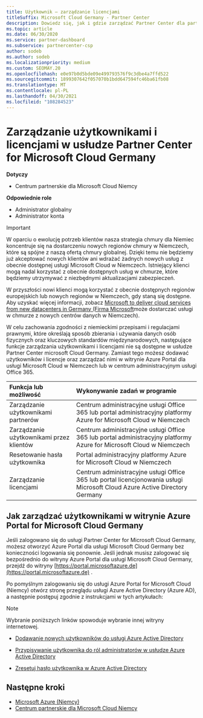 ```yaml
---
title: Użytkownik — zarządzanie licencjami
titleSuffix: Microsoft Cloud Germany - Partner Center
description: Dowiedz się, jak i gdzie zarządzać Partner Center dla partnerów, klientów i licencji usługi Microsoft Cloud w Niemczech, a także resetowania haseł.
ms.topic: article
ms.date: 06/30/2020
ms.service: partner-dashboard
ms.subservice: partnercenter-csp
author: sodeb
ms.author: sodeb
ms.localizationpriority: medium
ms.custom: SEOMAY.20
ms.openlocfilehash: e0e97b0d5bde09e499793576f9c3dbe4a7ffd522
ms.sourcegitcommit: 1899307642f057070b1bdd647594fc46ba61fb08
ms.translationtype: MT
ms.contentlocale: pl-PL
ms.lasthandoff: 04/30/2021
ms.locfileid: "108284523"
---
```

# <a name="user-and-license-management-in-partner-center-for-microsoft-cloud-germany"></a>Zarządzanie użytkownikami i licencjami w usłudze Partner Center for Microsoft Cloud Germany

**Dotyczy**

- Centrum partnerskie dla Microsoft Cloud Niemcy

**Odpowiednie role**

- Administrator globalny
- Administrator konta

> [!IMPORTANT]
> W oparciu o ewolucję potrzeb klientów nasza strategia chmury dla Niemiec koncentruje się na dostarczeniu nowych regionów chmury w Niemczech, które są spójne z naszą ofertą chmury globalnej. Dzięki temu nie będziemy już akceptować nowych klientów ani wdrażać żadnych nowych usług z obecnie dostępnej usługi Microsoft Cloud w Niemczech. Istniejący klienci mogą nadal korzystać z obecnie dostępnych usług w chmurze, które będziemy utrzymywać z niezbędnymi aktualizacjami zabezpieczeń.
>  
> W przyszłości nowi klienci mogą korzystać z obecnie dostępnych regionów europejskich lub nowych regionów w Niemczech, gdy staną się dostępne. Aby uzyskać więcej informacji, zobacz [Microsoft to deliver cloud services from new datacenters in Germany (Firma Microsoft](https://news.microsoft.com/europe/2018/08/31/microsoft-to-deliver-cloud-services-from-new-datacentres-in-germany-in-2019-to-meet-evolving-customer-needs/)może dostarczać usługi w chmurze z nowych centrów danych w Niemczech).

W celu zachowania zgodności z niemieckimi przepisami i regulacjami prawnymi, które określają sposób zbierania i używania danych osób fizycznych oraz kluczowych standardów międzynarodowych, następujące funkcje zarządzania użytkownikami i licencjami nie są dostępne w usłudze Partner Center microsoft Cloud Germany. Zamiast tego możesz dodawać użytkowników i licencje oraz zarządzać nimi w witrynie Azure Portal dla usługi Microsoft Cloud w Niemczech lub w centrum administracyjnym usługi Office 365.

Funkcja lub możliwość | Wykonywanie zadań w programie
:--- | :---
Zarządzanie użytkownikami partnerów | Centrum administracyjne usługi Office 365 lub portal administracyjny platformy Azure for Microsoft Cloud w Niemczech
Zarządzanie użytkownikami przez klientów | Centrum administracyjne usługi Office 365 lub portal administracyjny platformy Azure for Microsoft Cloud w Niemczech
Resetowanie hasła użytkownika | Portal administracyjny platformy Azure for Microsoft Cloud w Niemczech
Zarządzanie licencjami | Centrum administracyjne usługi Office 365 lub portal licencjonowania usługi Microsoft Cloud Azure Active Directory Germany

## <a name="how-to-manage-users-in-the-azure-portal-for-microsoft-cloud-germany"></a>Jak zarządzać użytkownikami w witrynie Azure Portal for Microsoft Cloud Germany 

Jeśli zalogowano się do usługi Partner Center for Microsoft Cloud Germany, możesz otworzyć Azure Portal dla usługi Microsoft Cloud Germany bez konieczności logowania się ponownie. Jeśli jednak musisz zalogować się bezpośrednio do witryny Azure Portal dla usługi Microsoft Cloud Germany, przejdź do witryny [https://portal.microsoftazure.de](https://portal.microsoftazure.de) . 

Po pomyślnym zalogowaniu się do usługi Azure Portal for Microsoft Cloud (Niemcy) otwórz stronę przeglądu usługi Azure Active Directory (Azure AD), a następnie postępuj zgodnie z instrukcjami w tych artykułach:

> [!NOTE]  
> Wybranie poniższych linków spowoduje wybranie innej witryny internetowej.

-  [Dodawanie nowych użytkowników do usługi Azure Active Directory](/azure/active-directory/active-directory-users-create-azure-portal)

-  [Przypisywanie użytkownika do ról administratorów w usłudze Azure Active Directory](/azure/active-directory/active-directory-users-assign-role-azure-portal)

-  [Zresetuj hasło użytkownika w Azure Active Directory](/azure/active-directory/active-directory-users-reset-password-azure-portal)

## <a name="next-steps"></a>Następne kroki

-  [Microsoft Azure (Niemcy)](https://azure.microsoft.com/global-infrastructure/germany/)
-  [Centrum partnerskie dla Microsoft Cloud Niemcy](partner-center-for-microsoft-cloud-germany.md)
